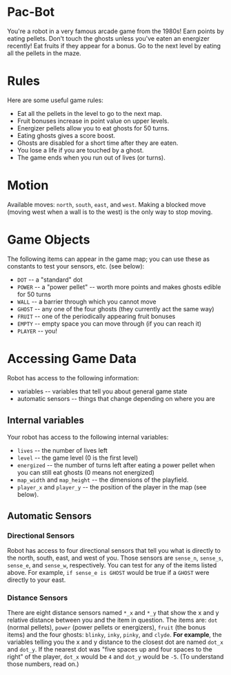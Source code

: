 # Pac-Bot

You're a robot in a very famous arcade game from the 1980s! Earn points by eating pellets. Don't touch the ghosts unless you've eaten an energizer recently! Eat fruits if they appear for a bonus. Go to the next level by eating all the pellets in the maze.

# Rules

Here are some useful game rules:

 * Eat all the pellets in the level to go to the next map.
 * Fruit bonuses increase in point value on upper levels.
 * Energizer pellets allow you to eat ghosts for 50 turns.
 * Eating ghosts gives a score boost.
 * Ghosts are disabled for a short time after they are eaten.
 * You lose a life if you are touched by a ghost.
 * The game ends when you run out of lives (or turns).

# Motion

Available moves: `north`, `south`, `east`, and `west`. Making a blocked move (moving west when a wall is to the west) is the only way to stop moving.

# Game Objects

The following items can appear in the game map; you can use these as constants to test your sensors, etc. (see below):

 * `DOT` -- a "standard" dot
 * `POWER` -- a "power pellet" -- worth more points and makes ghosts edible for 50 turns
 * `WALL` -- a barrier through which you cannot move
 * `GHOST` -- any one of the four ghosts (they currently act the same way)
 * `FRUIT` -- one of the periodically appearing fruit bonuses
 * `EMPTY` -- empty space you can move through (if you can reach it)
 * `PLAYER` -- you!

# Accessing Game Data

Robot has access to the following information:

 * variables -- variables that tell you about general game state
 * automatic sensors -- things that change depending on where you are
 
## Internal variables

Your robot has access to the following internal variables:

 * `lives` -- the number of lives left
 * `level` -- the game level (0 is the first level)
 * `energized` -- the number of turns left after eating a power pellet when you can still eat ghosts (0 means not energized)
 * `map_width` and `map_height` -- the dimensions of the playfield.
 * `player_x` and `player_y` -- the position of the player in the map (see below).

## Automatic Sensors
### Directional Sensors
Robot has access to four directional sensors that tell you what is directly to the north, south, east, and west of you. Those sensors are `sense_n`, `sense_s`, `sense_e`, and `sense_w`, respectively. You can test for any of the items listed above. For example, `if sense_e is GHOST` would be true if a `GHOST` were directly to your east.

### Distance Sensors
There are eight distance sensors named `*_x` and `*_y` that show the x and y relative distance between you and the item in question. The items are: `dot` (normal pellets), `power` (power pellets or energizers), `fruit` (the bonus items) and the four ghosts: `blinky`, `inky`, `pinky`, and `clyde`. **For example**, the variables telling you the x and y distance to the closest dot are named `dot_x` and `dot_y`. If the nearest dot was "five spaces up and four spaces to the right" of the player, `dot_x` would be `4` and `dot_y` would be `-5`. (To understand those numbers, read on.)
